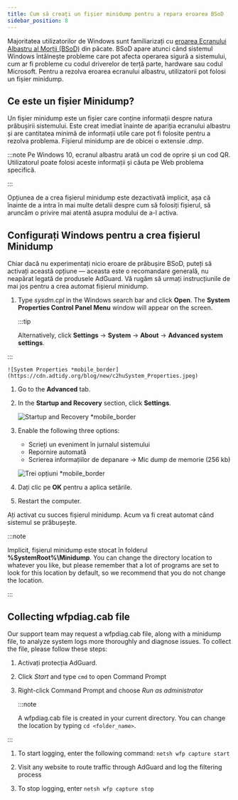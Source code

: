 ```yaml
---
title: Cum să creați un fișier minidump pentru a repara eroarea BSoD
sidebar_position: 8
---
```


Majoritatea utilizatorilor de Windows sunt familiarizați cu [eroarea Ecranului Albastru al Morții (BSoD)](https://en.wikipedia.org/wiki/Blue_screen_of_death) din păcate. BSoD apare atunci când sistemul Windows întâlnește probleme care pot afecta operarea sigură a sistemului, cum ar fi probleme cu codul driverelor de terță parte, hardware sau codul Microsoft. Pentru a rezolva eroarea ecranului albastru, utilizatorii pot folosi un fișier minidump.

## Ce este un fișier Minidump?

Un fișier minidump este un fișier care conține informații despre natura prăbușirii sistemului. Este creat imediat înainte de apariția ecranului albastru și are cantitatea minimă de informații utile care pot fi folosite pentru a rezolva problema. Fișierul minidump are de obicei o extensie *.dmp*.

:::note
Pe Windows 10, ecranul albastru arată un cod de oprire și un cod QR. Utilizatorul poate folosi aceste informații și căuta pe Web problema specifică.

:::

Opțiunea de a crea fișierul minidump este dezactivată implicit, așa că înainte de a intra în mai multe detalii despre cum să folosiți fișierul, să aruncăm o privire mai atentă asupra modului de a-l activa.

## Configurați Windows pentru a crea fișierul Minidump

Chiar dacă nu experimentați nicio eroare de prăbușire BSoD, puteți să activați această opțiune — aceasta este o recomandare generală, nu neapărat legată de produsele AdGuard. Vă rugăm să urmați instrucțiunile de mai jos pentru a crea automat fișierul minidump.

 1. Type *sysdm.cpl* in the Windows search bar and click **Open**. The **System Properties Control Panel Menu** window will appear on the screen.

    :::tip

    Alternatively, click **Settings** → **System** → **About** → **Advanced system settings**.


:::

    ![System Properties *mobile_border](https://cdn.adtidy.org/blog/new/c2huSystem_Properties.jpeg)

 1. Go to the **Advanced** tab.
 1. In the **Startup and Recovery** section, click **Settings**.

    ![Startup and Recovery *mobile_border](https://cdn.adtidy.org/blog/new/1dmybiStartup_and_Recovery.png)

 1. Enable the following three options:

    - Scrieți un eveniment în jurnalul sistemului
    - Repornire automată
    - Scrierea informațiilor de depanare → Mic dump de memorie (256 kb)

    ![Trei opțiuni *mobile_border](https://cdn.adtidy.org/blog/new/nmr4eThree_options.png)

 1. Dați clic pe **OK** pentru a aplica setările.
 1. Restart the computer.

Ați activat cu succes fișierul minidump. Acum va fi creat automat când sistemul se prăbușește.

:::note

Implicit, fișierul minidump este stocat în folderul **%SystemRoot%\Minidump**. You can change the directory location to whatever you like, but please remember that a lot of programs are set to look for this location by default, so we recommend that you do not change the location.

:::

## Collecting wfpdiag.cab file

Our support team may request a wfpdiag.cab file, along with a minidump file, to analyze system logs more thoroughly and diagnose issues. To collect the file, please follow these steps:

1. Activați protecția AdGuard.

1. Click *Start* and type `cmd` to open Command Prompt

1. Right-click Command Prompt and choose *Run as administrator*

    :::note

    A wfpdiag.cab file is created in your current directory. You can change the location by typing `cd <folder_name>`.


:::

1. To start logging, enter the following command: `netsh wfp capture start`

1. Visit any website to route traffic through AdGuard and log the filtering process

1. To stop logging, enter `netsh wfp capture stop`
